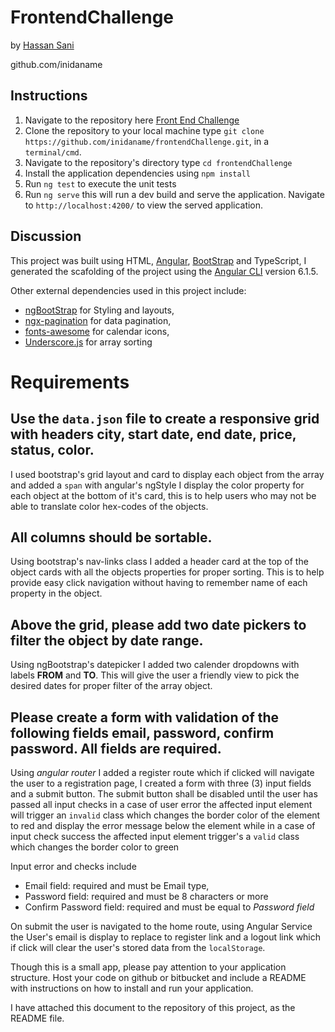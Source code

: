 # FrontendChallenge

by [Hassan Sani](hassansani.me)

github.com/inidaname

## Instructions
1. Navigate to the repository here [Front End Challenge](https://github.com/inidaname/frontendChallenge)
2. Clone the repository to your local machine type `git clone https://github.com/inidaname/frontendChallenge.git`, in a `terminal/cmd`.
3. Navigate to the repository's directory type `cd frontendChallenge`
4. Install the application dependencies using `npm install`
5. Run `ng test` to execute the unit tests
6. Run `ng serve` this will run a dev build and serve the application. Navigate to `http://localhost:4200/` to view the served application.

## Discussion
This project was built using HTML, [Angular](https://angular.io), [BootStrap](https://getbootstrap.com) and TypeScript, I generated the scafolding of the project using the [Angular CLI](https://github.com/angular/angular-cli) version 6.1.5.

Other external dependencies used in this project include:
* [ngBootStrap](https://ng-bootstrap.github.io/) for Styling and layouts,
* [ngx-pagination](https://www.npmjs.com/package/ngx-pagination) for data pagination,
* [fonts-awesome](https://fontawesome.com/) for calendar icons,
* [Underscore.js](https://undersocrejs.org) for array sorting

# Requirements
## Use the `data.json` file to create a responsive grid with headers city, start date, end date, price, status, color.

I used bootstrap's grid layout and card to display each object from the array and added a `span` with angular's ngStyle I display the color property for each object at the bottom of it's card, this is to help users who may not be able to translate color hex-codes of the objects.

## All columns should be sortable.
Using bootstrap's nav-links class I added a header card at the top of the object cards with all the objects properties for proper sorting. This is to help provide easy click navigation without having to remember name of each property in the object.

## Above the grid, please add two date pickers to filter the object by date range.
Using ngBootstrap's datepicker I added two calender dropdowns with labels **FROM** and **TO**. This will give the user a friendly view to pick the desired dates for proper filter of the array object.

## Please create a form with validation of the following fields email, password, confirm password. All fields are required.
Using *angular router* I added a register route which if clicked will navigate the user to a registration page, I created a form with three (3) input fields and a submit button. The submit button shall be disabled until the user has passed all input checks in a case of user error the affected input element will trigger an `invalid` class which changes the border color of the element to red and display the error message below the element while in a case of input check success the affected input element trigger's a `valid` class which changes the border color to green

Input error and checks include
* Email field: required and must be Email type,
* Password field: required and must be 8 characters or more
* Confirm Password field: required and must be equal to *Password field*

On submit the user is navigated to the home route, using Angular Service the User's email is display to replace to register link and a logout link which if click will clear the user's stored data from the `localStorage`.

Though this is a small app, please pay attention to your application structure.
Host your code on github or bitbucket and include a README with instructions on
how to install and run your application.

I have attached this document to the repository of this project, as the README file.
